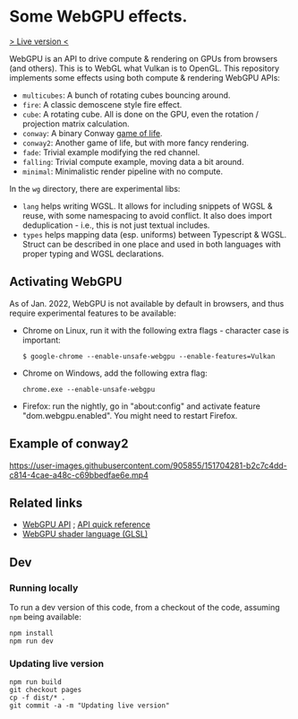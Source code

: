 # Some WebGPU effects.

[> Live version <](https://palats.github.io/webgpu/)

WebGPU is an API to drive compute & rendering on GPUs from browsers (and others). This is to WebGL what Vulkan is to OpenGL. This repository implements some effects using both compute & rendering WebGPU APIs:
 - `multicubes`: A bunch of rotating cubes bouncing around.
 - `fire`: A classic demoscene style fire effect.
 - `cube`: A rotating cube. All is done on the GPU, even the rotation / projection matrix calculation.
 - `conway`: A binary Conway [game of life](https://en.wikipedia.org/wiki/Conway%27s_Game_of_Life).
 - `conway2`: Another game of life, but with more fancy rendering.
 - `fade`: Trivial example modifying the red channel.
 - `falling`: Trivial compute example, moving data a bit around.
 - `minimal`: Minimalistic render pipeline with no compute.

In the `wg` directory, there are experimental libs:
 - `lang` helps writing WGSL. It allows for including snippets of WGSL & reuse,
   with some namespacing to avoid conflict. It also does import deduplication -
   i.e., this is not just textual includes.
 - `types` helps mapping data (esp. uniforms) between Typescript & WGSL. Struct
   can be described in one place and used in both languages with proper typing
   and WGSL declarations.

## Activating WebGPU
As of Jan. 2022, WebGPU is not available by default in browsers, and thus require experimental features to be available:

- Chrome on Linux, run it with the following extra flags - character case is important:
  ```
  $ google-chrome --enable-unsafe-webgpu --enable-features=Vulkan
  ```
- Chrome on Windows, add the following extra flag:
  ```
  chrome.exe --enable-unsafe-webgpu
  ```
- Firefox: run the nightly, go in "about:config" and activate feature "dom.webgpu.enabled". You might need to restart Firefox.

## Example of conway2

https://user-images.githubusercontent.com/905855/151704281-b2c7c4dd-c814-4cae-a48c-c69bbedfae6e.mp4

## Related links
 - [WebGPU API](https://gpuweb.github.io/gpuweb/) ; [API quick reference](https://webgpu.rocks/)
 - [WebGPU shader language (GLSL)](https://gpuweb.github.io/gpuweb/wgsl)

## Dev

### Running locally
To run a dev version of this code, from a checkout of the code, assuming `npm` being available:
```
npm install
npm run dev
```

### Updating live version
```
npm run build
git checkout pages
cp -f dist/* .
git commit -a -m "Updating live version"
```
